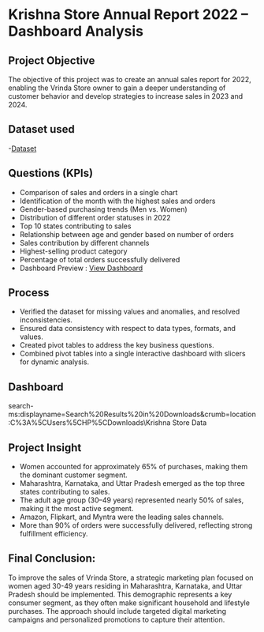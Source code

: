 # Krishna Store Annual Report 2022 – Dashboard Analysis
## Project Objective
The objective of this project was to create an annual sales report for 2022, enabling the Vrinda Store owner to gain a deeper understanding of customer behavior and develop strategies to increase sales in 2023 and 2024.
## Dataset used
-<a href="https://github.com/kalpesh2541/Data-analysis-dashboard/blob/main/Krishna%20Store%20Data%20Analysis.xlsx">Dataset</a>

## Questions (KPIs)
- Comparison of sales and orders in a single chart
- Identification of the month with the highest sales and orders
- Gender-based purchasing trends (Men vs. Women)
- Distribution of different order statuses in 2022
- Top 10 states contributing to sales
- Relationship between age and gender based on number of orders
- Sales contribution by different channels
- Highest-selling product category
- Percentage of total orders successfully delivered
- Dashboard Preview : <a href="https://github.com/kalpesh2541/Data-analysis-dashboard/blob/main/Dashboard.png">View Dashboard</a>

## Process
- Verified the dataset for missing values and anomalies, and resolved inconsistencies.
- Ensured data consistency with respect to data types, formats, and values.
- Created pivot tables to address the key business questions.
- Combined pivot tables into a single interactive dashboard with slicers for dynamic analysis.
## Dashboard

search-ms:displayname=Search%20Results%20in%20Downloads&crumb=location:C%3A%5CUsers%5CHP%5CDownloads\Krishna Store Data

## Project Insight
- Women accounted for approximately 65% of purchases, making them the dominant customer segment.
- Maharashtra, Karnataka, and Uttar Pradesh emerged as the top three states contributing to sales.
- The adult age group (30–49 years) represented nearly 50% of sales, making it the most active segment.
- Amazon, Flipkart, and Myntra were the leading sales channels.
- More than 90% of orders were successfully delivered, reflecting strong fulfillment efficiency.

## Final Conclusion:
To improve the sales of Vrinda Store, a strategic marketing plan focused on women aged 30-49 years residing in Maharashtra, Karnataka, and Uttar Pradesh should be implemented. This demographic represents a key consumer segment, as they often make significant household and lifestyle purchases. The approach should include targeted digital marketing campaigns and personalized promotions to capture their attention.
